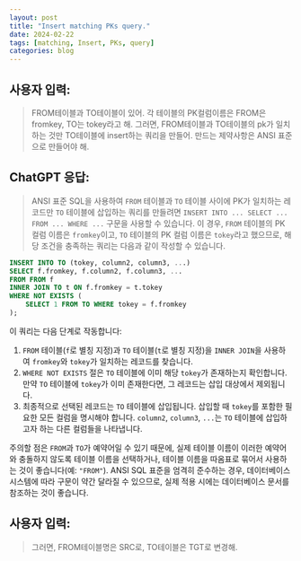 ```yaml
---
layout: post
title: "Insert matching PKs query."
date: 2024-02-22
tags: [matching, Insert, PKs, query]
categories: blog
---
```


## 사용자 입력:
> FROM테이블과 TO테이블이 있어. 각 테이블의 PK컬럼이름은   FROM은 fromkey, TO는 tokey라고 해. 그러면,   FROM테이블과 TO테이블의 pk가 일치하는 것만 TO테이블에 insert하는 쿼리을 만들어. 만드는 제약사항은 ANSI 표준으로 만들어야 해.

## ChatGPT 응답:
> ANSI 표준 SQL을 사용하여 `FROM` 테이블과 `TO` 테이블 사이에 PK가 일치하는 레코드만 `TO` 테이블에 삽입하는 쿼리를 만들려면 `INSERT INTO ... SELECT ... FROM ... WHERE ...` 구문을 사용할 수 있습니다. 이 경우, `FROM` 테이블의 PK 컬럼 이름은 `fromkey`이고, `TO` 테이블의 PK 컬럼 이름은 `tokey`라고 했으므로, 해당 조건을 충족하는 쿼리는 다음과 같이 작성할 수 있습니다.

```sql
INSERT INTO TO (tokey, column2, column3, ...)
SELECT f.fromkey, f.column2, f.column3, ...
FROM FROM f
INNER JOIN TO t ON f.fromkey = t.tokey
WHERE NOT EXISTS (
    SELECT 1 FROM TO WHERE tokey = f.fromkey
);
```

이 쿼리는 다음 단계로 작동합니다:

1. `FROM` 테이블(`f`로 별칭 지정)과 `TO` 테이블(`t`로 별칭 지정)을 `INNER JOIN`을 사용하여 `fromkey`와 `tokey`가 일치하는 레코드를 찾습니다.
2. `WHERE NOT EXISTS` 절은 `TO` 테이블에 이미 해당 `tokey`가 존재하는지 확인합니다. 만약 `TO` 테이블에 `tokey`가 이미 존재한다면, 그 레코드는 삽입 대상에서 제외됩니다.
3. 최종적으로 선택된 레코드는 `TO` 테이블에 삽입됩니다. 삽입할 때 `tokey`를 포함한 필요한 모든 컬럼을 명시해야 합니다. `column2`, `column3`, `...`는 `TO` 테이블에 삽입하고자 하는 다른 컬럼들을 나타냅니다.

주의할 점은 `FROM`과 `TO`가 예약어일 수 있기 때문에, 실제 테이블 이름이 이러한 예약어와 충돌하지 않도록 테이블 이름을 선택하거나, 테이블 이름을 따옴표로 묶어서 사용하는 것이 좋습니다(예: `"FROM"`). ANSI SQL 표준을 엄격히 준수하는 경우, 데이터베이스 시스템에 따라 구문이 약간 달라질 수 있으므로, 실제 적용 시에는 데이터베이스 문서를 참조하는 것이 좋습니다.

## 사용자 입력:
> 그러면, FROM테이블명은 SRC로, TO테이블은 TGT로 변경해.

